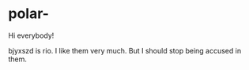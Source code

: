 # polar-
Hi  everybody!

bjyxszd is rio. I like them very much. 
But I should stop being accused in them. 

